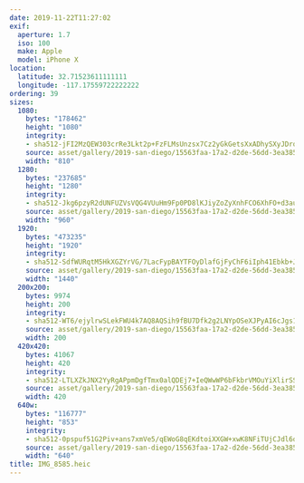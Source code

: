 ```yaml
---
date: 2019-11-22T11:27:02
exif:
  aperture: 1.7
  iso: 100
  make: Apple
  model: iPhone X
location:
  latitude: 32.71523611111111
  longitude: -117.17559722222222
ordering: 39
sizes:
  1080:
    bytes: "178462"
    height: "1080"
    integrity:
    - sha512-jFI2MzQEW303crRe3Lkt2p+FzFLMsUnzsx7Cz2yGkGetsXxADhySXyJDrq9ec29uj13fWdQGqMSq5vaDKVV3MA==
    source: asset/gallery/2019-san-diego/15563faa-17a2-d2de-56dd-3ea3859b9677~1080.jpg
    width: "810"
  1280:
    bytes: "237685"
    height: "1280"
    integrity:
    - sha512-Jkg6pzyR2dUNFUZVsVQG4VUuHm9Fp0PD8lKJiyZoZyXnhFCO6XhFO+d3auHJxKj/LEtxyx6ls+iPfj51SPykXQ==
    source: asset/gallery/2019-san-diego/15563faa-17a2-d2de-56dd-3ea3859b9677~1280.jpg
    width: "960"
  1920:
    bytes: "473235"
    height: "1920"
    integrity:
    - sha512-SdfWURqtM5HkXGZYrVG/7LacFypBAYTFOyDlafGjFyChF6iIph41Ebkb+J58e3zhd+XgzFoaRyPod61zYT5S6A==
    source: asset/gallery/2019-san-diego/15563faa-17a2-d2de-56dd-3ea3859b9677~1920.jpg
    width: "1440"
  200x200:
    bytes: 9974
    height: 200
    integrity:
    - sha512-WT6/ejylrwSLekFWU4k7AQ8AQSih9fBU7Dfk2g2LNYpOSeXJPyAI6cJgs1i5rx9fu9ob0tXXj/lrI883jy44Wg==
    source: asset/gallery/2019-san-diego/15563faa-17a2-d2de-56dd-3ea3859b9677~200x200.jpg
    width: 200
  420x420:
    bytes: 41067
    height: 420
    integrity:
    - sha512-LTLXZkJNX2YyRgAPpmDgfTmx0alQDEj7+IeQWwWP6bFkbrVMOuYiXlirSSALRUz0Hg5su/JY7v9WGnkRAn4guQ==
    source: asset/gallery/2019-san-diego/15563faa-17a2-d2de-56dd-3ea3859b9677~420x420.jpg
    width: 420
  640w:
    bytes: "116777"
    height: "853"
    integrity:
    - sha512-0pspuf51G2Piv+ans7xmVe5/qEWoG8qEKdtoiXXGW+xwK8NFiTUjCJdl6qi5U79vBsvpYd40ig6ZcvKAZ5/aRg==
    source: asset/gallery/2019-san-diego/15563faa-17a2-d2de-56dd-3ea3859b9677~640w.jpg
    width: "640"
title: IMG_8585.heic
---
```

